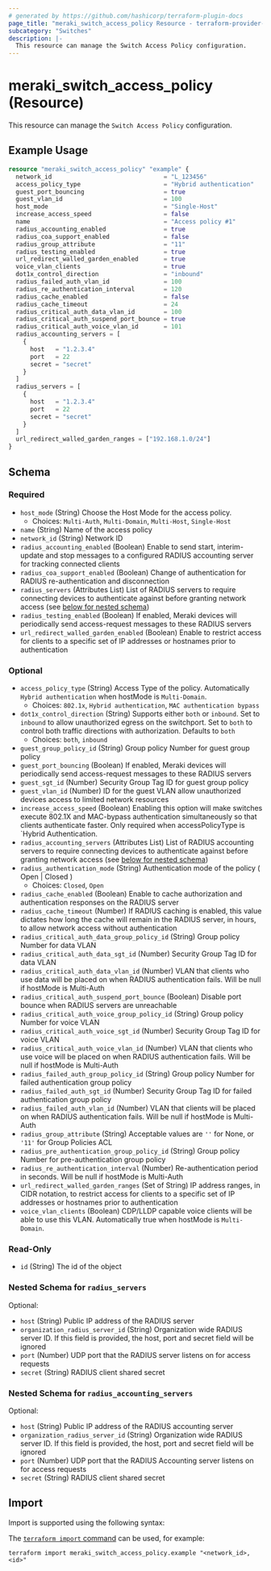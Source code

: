 ```yaml
---
# generated by https://github.com/hashicorp/terraform-plugin-docs
page_title: "meraki_switch_access_policy Resource - terraform-provider-meraki"
subcategory: "Switches"
description: |-
  This resource can manage the Switch Access Policy configuration.
---
```


# meraki_switch_access_policy (Resource)

This resource can manage the `Switch Access Policy` configuration.

## Example Usage

```terraform
resource "meraki_switch_access_policy" "example" {
  network_id                               = "L_123456"
  access_policy_type                       = "Hybrid authentication"
  guest_port_bouncing                      = true
  guest_vlan_id                            = 100
  host_mode                                = "Single-Host"
  increase_access_speed                    = false
  name                                     = "Access policy #1"
  radius_accounting_enabled                = true
  radius_coa_support_enabled               = false
  radius_group_attribute                   = "11"
  radius_testing_enabled                   = true
  url_redirect_walled_garden_enabled       = true
  voice_vlan_clients                       = true
  dot1x_control_direction                  = "inbound"
  radius_failed_auth_vlan_id               = 100
  radius_re_authentication_interval        = 120
  radius_cache_enabled                     = false
  radius_cache_timeout                     = 24
  radius_critical_auth_data_vlan_id        = 100
  radius_critical_auth_suspend_port_bounce = true
  radius_critical_auth_voice_vlan_id       = 101
  radius_accounting_servers = [
    {
      host   = "1.2.3.4"
      port   = 22
      secret = "secret"
    }
  ]
  radius_servers = [
    {
      host   = "1.2.3.4"
      port   = 22
      secret = "secret"
    }
  ]
  url_redirect_walled_garden_ranges = ["192.168.1.0/24"]
}
```

<!-- schema generated by tfplugindocs -->
## Schema

### Required

- `host_mode` (String) Choose the Host Mode for the access policy.
  - Choices: `Multi-Auth`, `Multi-Domain`, `Multi-Host`, `Single-Host`
- `name` (String) Name of the access policy
- `network_id` (String) Network ID
- `radius_accounting_enabled` (Boolean) Enable to send start, interim-update and stop messages to a configured RADIUS accounting server for tracking connected clients
- `radius_coa_support_enabled` (Boolean) Change of authentication for RADIUS re-authentication and disconnection
- `radius_servers` (Attributes List) List of RADIUS servers to require connecting devices to authenticate against before granting network access (see [below for nested schema](#nestedatt--radius_servers))
- `radius_testing_enabled` (Boolean) If enabled, Meraki devices will periodically send access-request messages to these RADIUS servers
- `url_redirect_walled_garden_enabled` (Boolean) Enable to restrict access for clients to a specific set of IP addresses or hostnames prior to authentication

### Optional

- `access_policy_type` (String) Access Type of the policy. Automatically `Hybrid authentication` when hostMode is `Multi-Domain`.
  - Choices: `802.1x`, `Hybrid authentication`, `MAC authentication bypass`
- `dot1x_control_direction` (String) Supports either `both` or `inbound`. Set to `inbound` to allow unauthorized egress on the switchport. Set to `both` to control both traffic directions with authorization. Defaults to `both`
  - Choices: `both`, `inbound`
- `guest_group_policy_id` (String) Group policy Number for guest group policy
- `guest_port_bouncing` (Boolean) If enabled, Meraki devices will periodically send access-request messages to these RADIUS servers
- `guest_sgt_id` (Number) Security Group Tag ID for guest group policy
- `guest_vlan_id` (Number) ID for the guest VLAN allow unauthorized devices access to limited network resources
- `increase_access_speed` (Boolean) Enabling this option will make switches execute 802.1X and MAC-bypass authentication simultaneously so that clients authenticate faster. Only required when accessPolicyType is `Hybrid Authentication.
- `radius_accounting_servers` (Attributes List) List of RADIUS accounting servers to require connecting devices to authenticate against before granting network access (see [below for nested schema](#nestedatt--radius_accounting_servers))
- `radius_authentication_mode` (String) Authentication mode of the policy ( Open | Closed )
  - Choices: `Closed`, `Open`
- `radius_cache_enabled` (Boolean) Enable to cache authorization and authentication responses on the RADIUS server
- `radius_cache_timeout` (Number) If RADIUS caching is enabled, this value dictates how long the cache will remain in the RADIUS server, in hours, to allow network access without authentication
- `radius_critical_auth_data_group_policy_id` (String) Group policy Number for data VLAN
- `radius_critical_auth_data_sgt_id` (Number) Security Group Tag ID for data VLAN
- `radius_critical_auth_data_vlan_id` (Number) VLAN that clients who use data will be placed on when RADIUS authentication fails. Will be null if hostMode is Multi-Auth
- `radius_critical_auth_suspend_port_bounce` (Boolean) Disable port bounce when RADIUS servers are unreachable
- `radius_critical_auth_voice_group_policy_id` (String) Group policy Number for voice VLAN
- `radius_critical_auth_voice_sgt_id` (Number) Security Group Tag ID for voice VLAN
- `radius_critical_auth_voice_vlan_id` (Number) VLAN that clients who use voice will be placed on when RADIUS authentication fails. Will be null if hostMode is Multi-Auth
- `radius_failed_auth_group_policy_id` (String) Group policy Number for failed authentication group policy
- `radius_failed_auth_sgt_id` (Number) Security Group Tag ID for failed authentication group policy
- `radius_failed_auth_vlan_id` (Number) VLAN that clients will be placed on when RADIUS authentication fails. Will be null if hostMode is Multi-Auth
- `radius_group_attribute` (String) Acceptable values are `''` for None, or `'11'` for Group Policies ACL
- `radius_pre_authentication_group_policy_id` (String) Group policy Number for pre-authentication group policy
- `radius_re_authentication_interval` (Number) Re-authentication period in seconds. Will be null if hostMode is Multi-Auth
- `url_redirect_walled_garden_ranges` (Set of String) IP address ranges, in CIDR notation, to restrict access for clients to a specific set of IP addresses or hostnames prior to authentication
- `voice_vlan_clients` (Boolean) CDP/LLDP capable voice clients will be able to use this VLAN. Automatically true when hostMode is `Multi-Domain`.

### Read-Only

- `id` (String) The id of the object

<a id="nestedatt--radius_servers"></a>
### Nested Schema for `radius_servers`

Optional:

- `host` (String) Public IP address of the RADIUS server
- `organization_radius_server_id` (String) Organization wide RADIUS server ID. If this field is provided, the host, port and secret field will be ignored
- `port` (Number) UDP port that the RADIUS server listens on for access requests
- `secret` (String) RADIUS client shared secret


<a id="nestedatt--radius_accounting_servers"></a>
### Nested Schema for `radius_accounting_servers`

Optional:

- `host` (String) Public IP address of the RADIUS accounting server
- `organization_radius_server_id` (String) Organization wide RADIUS server ID. If this field is provided, the host, port and secret field will be ignored
- `port` (Number) UDP port that the RADIUS Accounting server listens on for access requests
- `secret` (String) RADIUS client shared secret

## Import

Import is supported using the following syntax:

The [`terraform import` command](https://developer.hashicorp.com/terraform/cli/commands/import) can be used, for example:

```shell
terraform import meraki_switch_access_policy.example "<network_id>,<id>"
```
